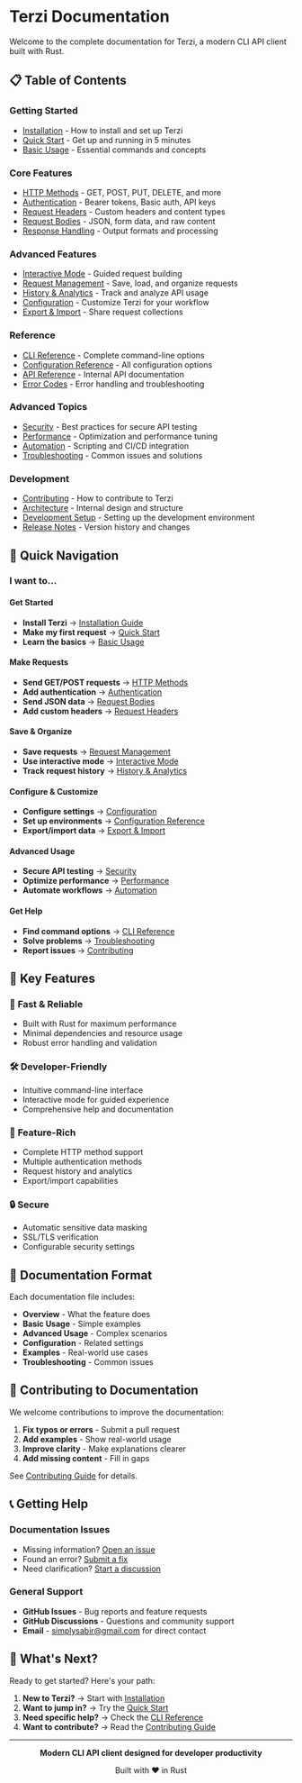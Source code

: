 # Terzi Documentation

Welcome to the complete documentation for Terzi, a modern CLI API client built with Rust.

## 📋 Table of Contents

### Getting Started
- [Installation](installation.md) - How to install and set up Terzi
- [Quick Start](quick-start.md) - Get up and running in 5 minutes
- [Basic Usage](basic-usage.md) - Essential commands and concepts

### Core Features
- [HTTP Methods](http-methods.md) - GET, POST, PUT, DELETE, and more
- [Authentication](authentication.md) - Bearer tokens, Basic auth, API keys
- [Request Headers](headers.md) - Custom headers and content types
- [Request Bodies](request-bodies.md) - JSON, form data, and raw content
- [Response Handling](responses.md) - Output formats and processing

### Advanced Features
- [Interactive Mode](interactive-mode.md) - Guided request building
- [Request Management](request-management.md) - Save, load, and organize requests
- [History & Analytics](history.md) - Track and analyze API usage
- [Configuration](configuration.md) - Customize Terzi for your workflow
- [Export & Import](export-import.md) - Share request collections

### Reference
- [CLI Reference](cli-reference.md) - Complete command-line options
- [Configuration Reference](config-reference.md) - All configuration options
- [API Reference](api-reference.md) - Internal API documentation
- [Error Codes](error-codes.md) - Error handling and troubleshooting

### Advanced Topics
- [Security](security.md) - Best practices for secure API testing
- [Performance](performance.md) - Optimization and performance tuning
- [Automation](automation.md) - Scripting and CI/CD integration
- [Troubleshooting](troubleshooting.md) - Common issues and solutions

### Development
- [Contributing](contributing.md) - How to contribute to Terzi
- [Architecture](architecture.md) - Internal design and structure
- [Development Setup](development.md) - Setting up the development environment
- [Release Notes](release-notes.md) - Version history and changes

## 🚀 Quick Navigation

### I want to...

#### Get Started
- **Install Terzi** → [Installation Guide](installation.md)
- **Make my first request** → [Quick Start](quick-start.md)
- **Learn the basics** → [Basic Usage](basic-usage.md)

#### Make Requests
- **Send GET/POST requests** → [HTTP Methods](http-methods.md)
- **Add authentication** → [Authentication](authentication.md)
- **Send JSON data** → [Request Bodies](request-bodies.md)
- **Add custom headers** → [Request Headers](headers.md)

#### Save & Organize
- **Save requests** → [Request Management](request-management.md)
- **Use interactive mode** → [Interactive Mode](interactive-mode.md)
- **Track request history** → [History & Analytics](history.md)

#### Configure & Customize
- **Configure settings** → [Configuration](configuration.md)
- **Set up environments** → [Configuration Reference](config-reference.md)
- **Export/import data** → [Export & Import](export-import.md)

#### Advanced Usage
- **Secure API testing** → [Security](security.md)
- **Optimize performance** → [Performance](performance.md)
- **Automate workflows** → [Automation](automation.md)

#### Get Help
- **Find command options** → [CLI Reference](cli-reference.md)
- **Solve problems** → [Troubleshooting](troubleshooting.md)
- **Report issues** → [Contributing](contributing.md)

## 🌟 Key Features

### 🚀 **Fast & Reliable**
- Built with Rust for maximum performance
- Minimal dependencies and resource usage
- Robust error handling and validation

### 🛠️ **Developer-Friendly**
- Intuitive command-line interface
- Interactive mode for guided experience
- Comprehensive help and documentation

### 🎯 **Feature-Rich**
- Complete HTTP method support
- Multiple authentication methods
- Request history and analytics
- Export/import capabilities

### 🔒 **Secure**
- Automatic sensitive data masking
- SSL/TLS verification
- Configurable security settings

## 📖 Documentation Format

Each documentation file includes:
- **Overview** - What the feature does
- **Basic Usage** - Simple examples
- **Advanced Usage** - Complex scenarios
- **Configuration** - Related settings
- **Examples** - Real-world use cases
- **Troubleshooting** - Common issues

## 🤝 Contributing to Documentation

We welcome contributions to improve the documentation:

1. **Fix typos or errors** - Submit a pull request
2. **Add examples** - Show real-world usage
3. **Improve clarity** - Make explanations clearer
4. **Add missing content** - Fill in gaps

See [Contributing Guide](contributing.md) for details.

## 📞 Getting Help

### Documentation Issues
- Missing information? [Open an issue](https://github.com/simplysabir/terzi/issues)
- Found an error? [Submit a fix](https://github.com/simplysabir/terzi/pulls)
- Need clarification? [Start a discussion](https://github.com/simplysabir/terzi/discussions)

### General Support
- **GitHub Issues** - Bug reports and feature requests
- **GitHub Discussions** - Questions and community support
- **Email** - simplysabir@gmail.com for direct contact

## 🎯 What's Next?

Ready to get started? Here's your path:

1. **New to Terzi?** → Start with [Installation](installation.md)
2. **Want to jump in?** → Try the [Quick Start](quick-start.md)
3. **Need specific help?** → Check the [CLI Reference](cli-reference.md)
4. **Want to contribute?** → Read the [Contributing Guide](contributing.md)

---

<div align="center">

**Modern CLI API client designed for developer productivity**

Built with ❤️ in Rust

</div> 